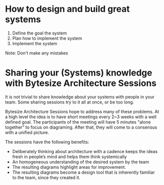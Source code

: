 # How to design and build great systems

1. Define the goal the system 
1. Plan how to implement the system
1. Implement the system

Note: Don't make any mistakes



# Sharing your (Systems) knowledge with Bytesize Architecture Sessions

It is not trivial to share knowledge about your systems with people in your team. Some sharing sessions try to it all at once, or be too long. 

Bytesize Architecture Sessions hope to address many of these problems. At a high level the idea is to have short meetings every 2~3 weeks with a well defined goal. The participants of the meeting will have 5 minutes "alone together" to focus on diagraming. After that, they will come to a consensus with a unified picture.

The sessions have the following benefits:

* Deliberately thinking about architecture with a cadence keeps the ideas fresh in people’s mind and helps them think systemically 
* An homogeneous understanding of the desired system by the team
* The resulting diagrams highlight areas for improvement.
* The resulting diagrams become a design tool that is inherently familiar to the team, since they created it.


